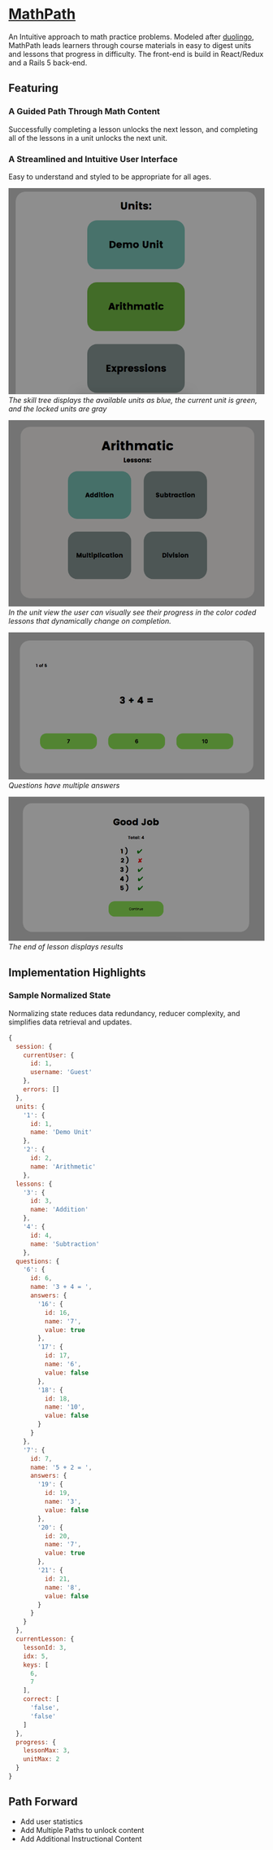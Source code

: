 # [MathPath](https://math-path.herokuapp.com)

An Intuitive approach to math practice problems. Modeled after [duolingo](https://duolingo.com), MathPath leads learners through course materials in easy to digest units and lessons that progress in difficulty. The front-end is build in React/Redux and a Rails 5 back-end.

## Featuring

###  A Guided Path Through Math Content
Successfully completing a lesson unlocks the next lesson, and completing all of the lessons in a unit unlocks the next unit.

### A Streamlined and Intuitive User Interface
Easy to understand and styled to be appropriate for all ages.

![units image](screenshots/unit_view.png)
*The skill tree displays the available units as blue, the current unit is green, and the locked units are gray*

![lesson image](screenshots/lesson_view.png)
*In the unit view the user can visually see their progress in the color coded lessons that dynamically change on completion.*

![question image](screenshots/question_view.png)
*Questions have multiple answers*

![completed lesson image](screenshots/complete_view.png)
*The end of lesson displays results*

## Implementation Highlights

### Sample Normalized State
Normalizing state reduces data redundancy, reducer complexity, and simplifies data retrieval and updates.
```javascript
{
  session: {
    currentUser: {
      id: 1,
      username: 'Guest'
    },
    errors: []
  },
  units: {
    '1': {
      id: 1,
      name: 'Demo Unit'
    },
    '2': {
      id: 2,
      name: 'Arithmetic'
    },
  lessons: {
    '3': {
      id: 3,
      name: 'Addition'
    },
    '4': {
      id: 4,
      name: 'Subtraction'
    },
  questions: {
    '6': {
      id: 6,
      name: '3 + 4 = ',
      answers: {
        '16': {
          id: 16,
          name: '7',
          value: true
        },
        '17': {
          id: 17,
          name: '6',
          value: false
        },
        '18': {
          id: 18,
          name: '10',
          value: false
        }
      }
    },
    '7': {
      id: 7,
      name: '5 + 2 = ',
      answers: {
        '19': {
          id: 19,
          name: '3',
          value: false
        },
        '20': {
          id: 20,
          name: '7',
          value: true
        },
        '21': {
          id: 21,
          name: '8',
          value: false
        }
      }
    }
  },
  currentLesson: {
    lessonId: 3,
    idx: 5,
    keys: [
      6,
      7
    ],
    correct: [
      'false',
      'false'
    ]
  },
  progress: {
    lessonMax: 3,
    unitMax: 2
  }
}
```

## Path Forward
* Add user statistics
* Add Multiple Paths to unlock content
* Add Additional Instructional Content
